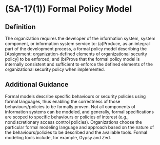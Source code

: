 
# (SA-17(1)) Formal Policy Model

## Definition

The organization requires the developer of the information system, system component, or information system service to:
(a)Produce, as an integral part of the development process, a formal policy model describing the [Assignment: organization-defined elements of organizational security policy] to be enforced; and
(b)Prove that the formal policy model is internally consistent and sufficient to enforce the defined elements of the organizational security policy when implemented.

## Additional Guidance

Formal models describe specific behaviours or security policies using formal languages, thus enabling the correctness of those behaviours/policies to be formally proven. Not all components of information systems can be modeled, and generally, formal specifications are scoped to specific behaviours or policies of interest (e.g., nondiscretionary access control policies). Organizations choose the particular formal modeling language and approach based on the nature of the behaviours/policies to be described and the available tools. Formal modeling tools include, for example, Gypsy and Zed.
